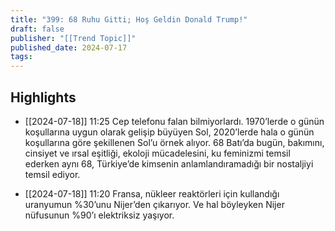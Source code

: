 ```yaml
---
title: "399: 68 Ruhu Gitti; Hoş Geldin Donald Trump!"
draft: false
publisher: "[[Trend Topic]]"
published_date: 2024-07-17
tags:
---
```



## Highlights
* [[2024-07-18]] 11:25  Cep telefonu falan bilmiyorlardı. 1970’lerde o günün koşullarına uygun olarak gelişip büyüyen Sol, 2020’lerde hala o günün koşullarına göre şekillenen Sol’u örnek alıyor. 68 Batı’da bugün, bakımını, cinsiyet ve ırsal eşitliği, ekoloji mücadelesini, ku feminizmi temsil ederken aynı 68, Türkiye’de kimsenin anlamlandıramadığı bir nostaljiyi temsil ediyor.

* [[2024-07-18]] 11:20  Fransa, nükleer reaktörleri için kullandığı uranyumun %30’unu Nijer’den çıkarıyor. Ve hal böyleyken Nijer nüfusunun %90’ı elektriksiz yaşıyor.


